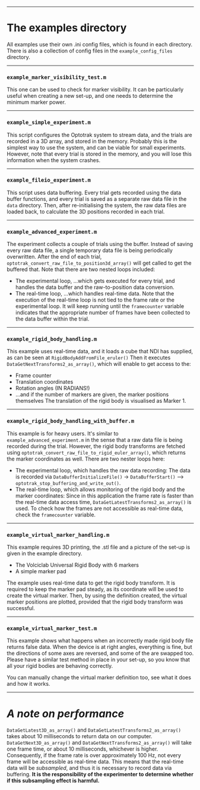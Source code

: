 ***
# The examples directory
All examples use their own .ini config files, which is found in each directory. There is also a collection of config files in the `example_config_files` directory.

***
### `example_marker_visibility_test.m`
This one can be used to check for marker visibility. It can be particularly useful when creating a new set-up, and one needs to determine the minimum marker power.

***

### `example_simple_experiment.m`
This script configures the Optotrak system to stream data, and the trials are recorded in a 3D array, and stored in the memory. Probably this is the simplest way to use the system, and can be viable for small experiments. However, note that every trial is stored in the memory, and you will lose this information when the system crashes.

***

### `example_fileio_experiment.m`
This script uses data buffering. Every trial gets recorded using the data buffer functions, and every trial is saved as a separate raw data file in the `data` directory. Then, after re-initialising the system, the raw data files are loaded back, to calculate the 3D positions recorded in each trial.

***

### `example_advanced_experiment.m`
The experiment collects a couple of trials using the buffer. Instead of saving every raw data file, a single temporary data file is being periodically overwritten. After the end of each trial, `optotrak_convert_raw_file_to_position3d_array()` will get called to get the buffered that. Note that there are two nested loops included:
* The experimental loop,
...which gets executed for every trial, and handles the data buffer and the raw-to-position data conversion.
* The real-time loop,
...which handles real-time data. Note that the execution of the real-time loop is not tied to the frame rate or the experimental loop. It will keep running until the `framecounter` variable indicates that the appropriate number of frames have been collected to the data buffer within the trial.

***

### `example_rigid_body_handling.m`
This example uses real-time data, and it loads a cube that NDI has supplied, as can be seen at `RigidBodyAddFromFile_eruler()` Then it executes `DataGetNextTransforms2_as_array()`, which will enable to get access to the:
* Frame counter
* Translation coordinates
* Rotation angles (IN RADIANS!)
* ...and if the number of markers are given, the marker positions themselves
The translation of the rigid body is visualised as Marker 1.

***

### `example_rigid_body_handling_with_buffer.m`
This example is for heavy users. It's similar to `example_advanced_experiment.m` in the sense that a raw data file is being recorded during the trial. However, the rigid body transforms are fetched using `optotrak_convert_raw_file_to_rigid_euler_array()`, which returns the marker coordinates as well.
There are two nester loops here:
* The experimental loop, which handles the raw data recording:
 The data is recorded via `DataBufferInitializeFile()` -> `DataBufferStart()` —> `optotrak_stop_buffering_and_write_out()`.
* The real-time loop, which allows monitoring of the rigid body and the marker coordinates:
 Since in this application the frame rate is faster than the real-time data access time, `DataGetLatestTransforms2_as_array()` is used. To check how the frames are not accessible as real-time data, check the `framecounter` variable.

***

### `example_virtual_marker_handling.m`

This example requires 3D printing, the .stl file and a picture of the set-up is given in the example directory.
* The Volciclab Universal Rigid Body with 6 markers
* A simple marker pad

The example uses real-time data to get the rigid body transform. It is required to keep the marker pad steady, as its coordinate will be used to create the virtual marker. Then, by using the definition created, the virtual marker positions are plotted, provided that the rigid body transform was successful.

***

### `example_virtual_marker_test.m`
This example shows what happens when an incorrectly made rigid body file returns false data. When the device is at right angles, everything is fine, but the directions of some axes are reversed, and some of the are swapped too. Please have a similar test method in place in your set-up, so you know that all your rigid bodies are behaving correctly.

You can manually change the virtual marker definition too, see what it does and how it works.

***

# *A note on performance*
`DataGetLatest3D_as_array()` and `DataGetLatestTransforms2_as_array()` takes about 10 milliseconds to return data on our computer.
`DataGetNext3D_as_array()` and `DataGetNextTransforms2_as_array()` will take one frame time, or about 10 milliseconds, whichever is higher.
Consequently, if the frame rate is over approximately 100 Hz, not every frame will be accessible as real-time data. This means that the real-time data will be *subsampled*, and thus it is necessary to record data via buffering.
**It is the responsibility of the experimenter to determine whether if this subsampling effect is harmful.**